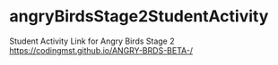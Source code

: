 # angryBirdsStage2StudentActivity
Student Activity Link for Angry Birds Stage 2
https://codingmst.github.io/ANGRY-BRDS-BETA-/
